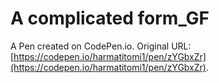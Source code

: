 # A complicated form_GF

A Pen created on CodePen.io. Original URL: [https://codepen.io/harmatitomi1/pen/zYGbxZr](https://codepen.io/harmatitomi1/pen/zYGbxZr).


